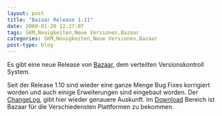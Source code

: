 ```yaml
---
layout: post
title: "Bazaar Release 1.11"
date: 2009-01-20 12:27:07
tags: SKM,Neuigkeiten,Neue Versionen,Bazaar
categories: SKM,Neuigkeiten,Neue Versionen,Bazaar
post-type: blog
---
```

Es gibt eine neue Release von [Bazaar](http://www.bazaar-vcs.org), dem verteilten Versionskontroll System. 

Seit der Release 1.10 sind wieder eine ganze Menge Bug Fixes korrigiert worden und auch einige Erweiterungen sind eingebaut worden. 
Der [ChangeLog](http://doc.bazaar-vcs.org/bzr.1.11/en/release-notes/NEWS.html#bzr-1-11-eyes-up-2009-01-19), gibt hier wieder genauere Auskunft. 
Im [Download](http://bazaar-vcs.org/Download) Bereich ist Bazaar für die Verschiedensten Plattformen zu bekommen.
